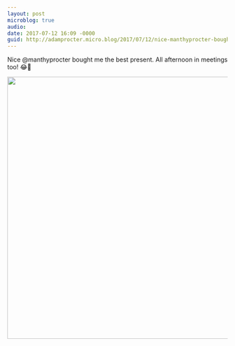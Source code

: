 ```yaml
---
layout: post
microblog: true
audio: 
date: 2017-07-12 16:09 -0000
guid: http://adamprocter.micro.blog/2017/07/12/nice-manthyprocter-bought.html
---
```

Nice @manthyprocter bought me the best present. All afternoon in meetings too! 😂🤖

<img src="http://adamprocter.micro.blog/uploads/2017/f238b6a58f.jpg" width="600" height="600" />

